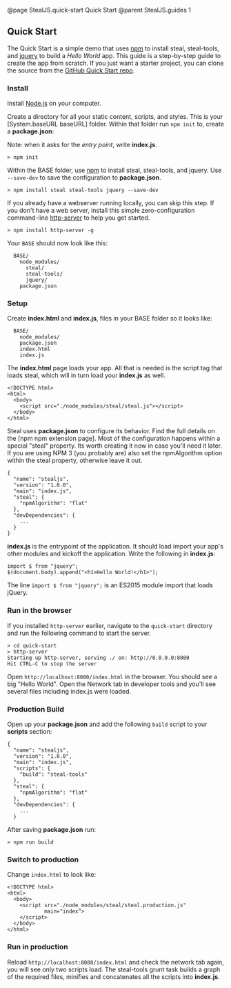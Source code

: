 @page StealJS.quick-start Quick Start
@parent StealJS.guides 1

## Quick Start

The Quick Start is a simple demo that uses [npm](https://www.npmjs.org/) to install steal, steal-tools,
and [jquery](http://jquery.com/) to build a *Hello World* app. This guide is a step-by-step guide to create the app from scratch. If you just want a starter project, you can clone the source from the [GitHub Quick Start repo](https://github.com/stealjs/quick-start).

### Install

Install [Node.js](http://nodejs.org/) on your computer.

Create a directory for all your static content, scripts, and styles.
This is your [System.baseURL baseURL] folder. Within that folder run `npm init` to, create a **package.json**:

Note: when it asks for the *entry point*, write **index.js**.

    > npm init

Within the BASE folder, use [npm](https://www.npmjs.org/) to install steal, steal-tools, and jquery. Use `--save-dev` to save the configuration to **package.json**.

	> npm install steal steal-tools jquery --save-dev

If you already have a webserver running locally, you can skip this step. If you don't have a web server, install this simple zero-configuration command-line [http-server](https://www.npmjs.com/package/http-server) to help you get started.

    > npm install http-server -g

Your `BASE` should now look like this:

      BASE/
        node_modules/
          steal/
          steal-tools/
          jquery/
        package.json

### Setup

Create **index.html** and **index.js**, files in your BASE folder so it looks like:

      BASE/
        node_modules/
        package.json
        index.html
        index.js

The **index.html** page loads your app. All that is needed is the script tag that loads steal, which will in turn load your **index.js** as well.

    <!DOCTYPE html>
    <html>
      <body>
        <script src="./node_modules/steal/steal.js"></script>
      </body>
    </html>

Steal uses **package.json** to configure its behavior. Find the full details on
the [npm npm extension page]. Most of the configuration happens within
a special "steal" property. Its worth creating it now in case you'll
need it later. If you are using NPM 3 (you probably are) also set the npmAlgorithm option within the steal property, otherwise leave it out.

```
{
  "name": "stealjs",
  "version": "1.0.0",
  "main": "index.js",
  "steal": {
    "npmAlgorithm": "flat"
  },
  "devDependencies": {
    ...
  }
}
```


**index.js** is the entrypoint of the application. It should load import your
app's other modules and kickoff the application. Write the following in **index.js**:

    import $ from "jquery";
    $(document.body).append("<h1>Hello World!</h1>");

The line `import $ from "jquery";` is an ES2015 module import that loads jQuery.

### Run in the browser

If you installed `http-server` earlier, navigate to the `quick-start` directory and run the following command to start the server.

```
> cd quick-start
> http-server
Starting up http-server, serving ./ on: http://0.0.0.0:8080
Hit CTRL-C to stop the server
```

Open `http://localhost:8080/index.html` in the browser. You should see a big "Hello World". Open the Network tab in developer tools and you'll see several files including index.js were loaded.

### Production Build

Open up your **package.json** and add the following `build` script to your **scripts** section:

```
{
  "name": "stealjs",
  "version": "1.0.0",
  "main": "index.js",
  "scripts": {
    "build": "steal-tools"
  },
  "steal": {
    "npmAlgorithm": "flat"
  },
  "devDependencies": {
    ...
  }
```

After saving **package.json** run:

    > npm run build

### Switch to production

Change `index.html` to look like:

    <!DOCTYPE html>
    <html>
      <body>
        <script src="./node_modules/steal/steal.production.js"
                main="index">
        </script>
      </body>
    </html>

### Run in production

Reload `http://localhost:8080/index.html` and check the network tab again, you will see only two scripts load. 
The steal-tools grunt task builds a graph of the required files, minifies and concatenates all the scripts into **index.js**. 
